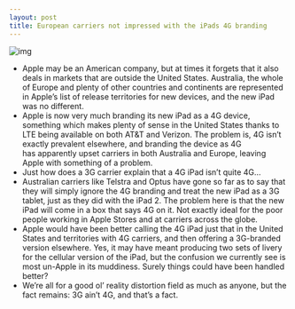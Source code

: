 ```yaml
---
layout: post
title: European carriers not impressed with the iPads 4G branding
---
```

![img](http://media.idownloadblog.com/wp-content/uploads/2012/03/ipad-4g.jpeg)
* Apple may be an American company, but at times it forgets that it also deals in markets that are outside the United States. Australia, the whole of Europe and plenty of other countries and continents are represented in Apple’s list of release territories for new devices, and the new iPad was no different.
* Apple is now very much branding its new iPad as a 4G device, something which makes plenty of sense in the United States thanks to LTE being available on both AT&T and Verizon. The problem is, 4G isn’t exactly prevalent elsewhere, and branding the device as 4G has apparently upset carriers in both Australia and Europe, leaving Apple with something of a problem.
* Just how does a 3G carrier explain that a 4G iPad isn’t quite 4G…
* Australian carriers like Telstra and Optus have gone so far as to say that they will simply ignore the 4G branding and treat the new iPad as a 3G tablet, just as they did with the iPad 2. The problem here is that the new iPad will come in a box that says 4G on it. Not exactly ideal for the poor people working in Apple Stores and at carriers across the globe.
* Apple would have been better calling the 4G iPad just that in the United States and territories with 4G carriers, and then offering a 3G-branded version elsewhere. Yes, it may have meant producing two sets of livery for the cellular version of the iPad, but the confusion we currently see is most un-Apple in its muddiness. Surely things could have been handled better?
* We’re all for a good ol’ reality distortion field as much as anyone, but the fact remains: 3G ain’t 4G, and that’s a fact.

